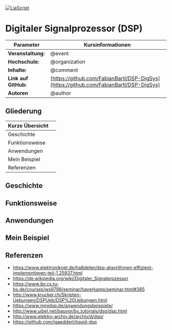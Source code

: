 <!--
version:  0.0.6

author: Fabian Bartl
email: fabian@informatic-freak.de

event: Praktikum Digitale Systeme
organization: Technische Universität Freiberg

comment: Funktionsweise des Digitalen Signalprozessors (DSP)

icon: https://upload.wikimedia.org/wikipedia/commons/d/de/Logo_TU_Bergakademie_Freiberg.svg

language: de
narrator: Deutsch Female

mode: Presentation
dark: false

@onload
function sc(e,t,n=1,i="h"){const o=new Date;let s=1;switch(i){case"y":s=31557600;break;case"d":s=86400;break;case"m":s=60;break;case"s":s=1;break;case"h":default:s=3600}o.setTime(o.getTime()+n*s*1e3);let r="expires="+o.toUTCString();document.cookie=e+"="+t+";"+r+";path=/"}
function gc(e){let t=e+"=",n=document.cookie.split(";");for(let e=0;e<n.length;e++){let i=n[e];for(;" "==i.charAt(0);)i=i.substring(1);if(0==i.indexOf(t))return i.substring(t.length,i.length)}return null}
function id(){return ([1e7]+-1e3+-4e3+-8e3+-1e11).replace(/[018]/g,e=>(e^crypto.getRandomValues(new Uint8Array(1))[0]&15>>e/4).toString(16))}
function cs() {
	let page = window.location.search.split(".com")[1].slice(1);
	let hash = window.location.hash.slice(1);
	hashes = gc("s");
	if (hashes != null) { if (!hashes.includes(hash)) { sc("s", page+":"+hashes+","+hash, 1, "h"); } }
	else { sc("s", page+":"+hash, 1, "h"); }
}
function lb(id="visitor-badge") {
	let badge = document.getElementById(id);
	let hash = window.location.hash.slice(1);
	let css = {};
	hashes = gc("s");
	if (hashes.includes(hash)) {
		css = { display: "none" };
		badge.src = "https://visitor-badge.laobi.icu/badge?page_id=fabianbartl/dsp-digsys-devlop";
	}
	else {
		css = { display: "block" };
		badge.src = "https://visitor-badge.laobi.icu/badge?page_id=fabianbartl/dsp-digsys";
	}
	Object.assign(badge.style, css)
}
cs();
lb();
@end

import:  https://raw.githubusercontent.com/liascript-templates/plantUML/master/README.md
         https://github.com/LiaTemplates/AVR8js/main/README.md

translation: English translations/English.md
-->

[![LiaScript](https://raw.githubusercontent.com/LiaScript/LiaScript/master/badges/course.svg)](https://liascript.github.io/course/?https://raw.githubusercontent.com/FabianBartl/DSP-DigSys/main/README.md)

# Digitaler Signalprozessor (DSP)

| Parameter             | Kursinformationen                                                                      |
| --------------------- | -------------------------------------------------------------------------------------- |
| **Veranstaltung:**    | @event                                                                                 |
| **Hochschule:**       | @organization                                                                          |
| **Inhalte:**          | @comment                                                                               |
| **Link auf GitHub:**  | [https://github.com/FabianBartl/DSP-DigSys](https://github.com/FabianBartl/DSP-DigSys) |
| **Autoren**           | @author                                                                                |

<img id="visitor-badge" src="https://visitor-badge.laobi.icu/badge?page_id=fabianbartl/dsp-digsys-devlop" style="display:none;">

<!-- <img src="https://visitor-badge.laobi.icu/badge?page_id=fabianbartl/dsp-digsys-devlop"> -->
<!-- <img src="https://img.shields.io/badge/visitors-3-blue"> -->
<!-- <img src="https://visitor-badge.laobi.icu/badge?page_id=fabianbartl/dsp-digsys"> -->

## Gliederung

| Kurze Übersicht |                                   |
| --------------- | --------------------------------- |
| Geschichte      |                                   |
| Funktionsweise  |                                   |
| Anwendungen     |                                   |
| Mein Beispiel   |                                   |
| Referenzen      |                                   |

## Geschichte

## Funktionsweise

## Anwendungen

## Mein Beispiel

## Referenzen

- https://www.elektroniknet.de/halbleiter/dsp-algorithmen-effizient-implementieren-teil-1.25937.html
- https://de.wikipedia.org/wiki/Digitaler_Signalprozessor
- https://www.ibr.cs.tu-bs.de/courses/ws9798/seminar/haverkamp/seminar.html#385
- http://www.krucker.ch/Skripten-Uebungen/DSPUeb/DSP%20Uebungen.html
- https://www.minidsp.de/anwendungsbeispiele/
- http://www.uibel.net/bauvor/bv_tutorials/dsp/dsp.html
- http://www.elektro-archiv.de/archiv/d/dsp/
- https://github.com/jgaeddert/liquid-dsp
